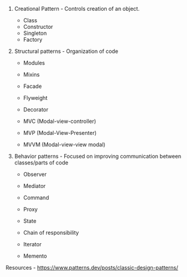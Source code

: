 1. Creational Pattern - Controls creation  of an object.
    - Class
    - Constructor
    - Singleton
    - Factory

2. Structural patterns - Organization of code
    - Modules
    - Mixins
    - Facade
    - Flyweight
    - Decorator

    - MVC (Modal-view-controller)
    - MVP (Modal-View-Presenter)
    - MVVM (Modal-view-view modal)

3. Behavior patterns - Focused on improving communication between classes/parts of code
    - Observer
    - Mediator
    - Command
    - Proxy

    - State
    - Chain of responsibility
    - Iterator
    - Memento


Resources 
    - https://www.patterns.dev/posts/classic-design-patterns/
